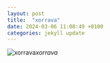 ```yaml
---
layout: post
title:  "xorrava"
date: 2024-03-06 11:08:49 +0100
categories: jekyll update
---
```





![xorrava]()*xorrava*&nbsp;



[jekyll-docs]: https://jekyllrb.com/docs/home
[jekyll-gh]:   https://github.com/jekyll/jekyll
[jekyll-talk]: https://talk.jekyllrb.com/
